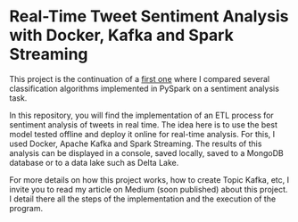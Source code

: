 # Real-Time Tweet Sentiment Analysis with Docker, Kafka and Spark Streaming
This project is the continuation of a [first one](https://github.com/Wazzabeee/twitter-sentiment-analysis-pyspark) where I compared several classification algorithms implemented in PySpark on a sentiment analysis task.

In this repository, you will find the implementation of an ETL process for sentiment analysis of tweets in real time. The idea here is to use the best model tested offline and deploy it online for real-time analysis. For this, I used Docker, Apache Kafka and Spark Streaming. The results of this analysis can be displayed in a console, saved locally, saved to a MongoDB database or to a data lake such as Delta Lake.

For more details on how this project works, how to create Topic Kafka, etc, I invite you to read my article on Medium (soon published) about this project. I detail there all the steps of the implementation and the execution of the program.
